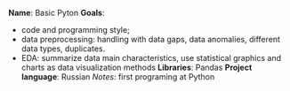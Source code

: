 **Name**: Basic Pyton
**Goals**:
  - code and programming style;
  - data preprocessing: handling with data gaps, data anomalies, different data types, duplicates.
  - EDA: summarize data main characteristics, use statistical graphics and charts as data visualization methods
**Libraries**: Pandas
**Project language**: Russian
*Notes*: first programing at Python
